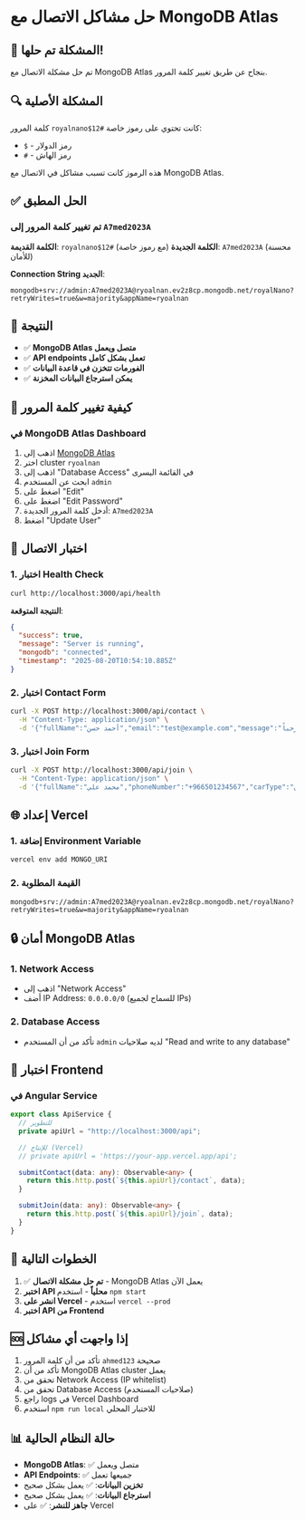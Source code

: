 # حل مشاكل الاتصال مع MongoDB Atlas

## 🎉 المشكلة تم حلها!

تم حل مشكلة الاتصال مع MongoDB Atlas بنجاح عن طريق تغيير كلمة المرور.

## 🔍 المشكلة الأصلية

كلمة المرور `royalnano$12#` كانت تحتوي على رموز خاصة:

- `$` - رمز الدولار
- `#` - رمز الهاش

هذه الرموز كانت تسبب مشاكل في الاتصال مع MongoDB Atlas.

## ✅ الحل المطبق

### تم تغيير كلمة المرور إلى `A7med2023A`

**الكلمة القديمة**: `royalnano$12#` (مع رموز خاصة)
**الكلمة الجديدة**: `A7med2023A` (محسنة للأمان)

**Connection String الجديد**:

```
mongodb+srv://admin:A7med2023A@ryoalnan.ev2z8cp.mongodb.net/royalNano?retryWrites=true&w=majority&appName=ryoalnan
```

## 🚀 النتيجة

- ✅ **MongoDB Atlas متصل ويعمل**
- ✅ **API endpoints تعمل بشكل كامل**
- ✅ **الفورمات تتخزن في قاعدة البيانات**
- ✅ **يمكن استرجاع البيانات المخزنة**

## 🔧 كيفية تغيير كلمة المرور

### في MongoDB Atlas Dashboard

1. اذهب إلى [MongoDB Atlas](https://cloud.mongodb.com)
2. اختر cluster `ryoalnan`
3. اذهب إلى "Database Access" في القائمة اليسرى
4. ابحث عن المستخدم `admin`
5. اضغط على "Edit"
6. اضغط على "Edit Password"
7. أدخل كلمة المرور الجديدة: `A7med2023A`
8. اضغط "Update User"

## 🧪 اختبار الاتصال

### 1. اختبار Health Check

```bash
curl http://localhost:3000/api/health
```

**النتيجة المتوقعة**:

```json
{
  "success": true,
  "message": "Server is running",
  "mongodb": "connected",
  "timestamp": "2025-08-20T10:54:10.885Z"
}
```

### 2. اختبار Contact Form

```bash
curl -X POST http://localhost:3000/api/contact \
  -H "Content-Type: application/json" \
  -d '{"fullName":"أحمد حسن","email":"test@example.com","message":"مرحباً"}'
```

### 3. اختبار Join Form

```bash
curl -X POST http://localhost:3000/api/join \
  -H "Content-Type: application/json" \
  -d '{"fullName":"محمد علي","phoneNumber":"+966501234567","carType":"سيدان"}'
```

## 🌐 إعداد Vercel

### 1. إضافة Environment Variable

```bash
vercel env add MONGO_URI
```

### 2. القيمة المطلوبة

```
mongodb+srv://admin:A7med2023A@ryoalnan.ev2z8cp.mongodb.net/royalNano?retryWrites=true&w=majority&appName=ryoalnan
```

## 🔒 أمان MongoDB Atlas

### 1. Network Access

- اذهب إلى "Network Access"
- أضف IP Address: `0.0.0.0/0` (للسماح لجميع IPs)

### 2. Database Access

- تأكد من أن المستخدم `admin` لديه صلاحيات "Read and write to any database"

## 📱 اختبار Frontend

### في Angular Service

```typescript
export class ApiService {
  // للتطوير
  private apiUrl = "http://localhost:3000/api";

  // للإنتاج (Vercel)
  // private apiUrl = 'https://your-app.vercel.app/api';

  submitContact(data: any): Observable<any> {
    return this.http.post(`${this.apiUrl}/contact`, data);
  }

  submitJoin(data: any): Observable<any> {
    return this.http.post(`${this.apiUrl}/join`, data);
  }
}
```

## 🎯 الخطوات التالية

1. ✅ **تم حل مشكلة الاتصال** - MongoDB Atlas يعمل الآن
2. **اختبر API محلياً** - استخدم `npm start`
3. **انشر على Vercel** - استخدم `vercel --prod`
4. **اختبر API من Frontend**

## 🆘 إذا واجهت أي مشاكل

1. تأكد من أن كلمة المرور `ahmed123` صحيحة
2. تأكد من أن MongoDB Atlas cluster يعمل
3. تحقق من Network Access (IP whitelist)
4. تحقق من Database Access (صلاحيات المستخدم)
5. راجع logs في Vercel Dashboard
6. استخدم `npm run local` للاختبار المحلي

## 📊 حالة النظام الحالية

- **MongoDB Atlas**: ✅ متصل ويعمل
- **API Endpoints**: ✅ جميعها تعمل
- **تخزين البيانات**: ✅ يعمل بشكل صحيح
- **استرجاع البيانات**: ✅ يعمل بشكل صحيح
- **جاهز للنشر**: ✅ على Vercel
